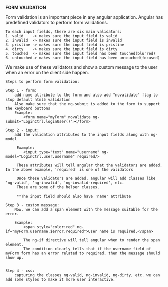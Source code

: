 **FORM VALIDATION**

Form validation is an important piece in any angular application.
Angular has predefined validators to perform form validations.

    To each input fields, there are six main validators:
    1. valid    -> makes sure the input field is valid
    2. invalid  -> makes sure the input field is invalid
    3. pristine -> makes sure the input field is pristine
    4. dirty    -> makes sure the input field is dirty
    5. touched  -> makes sure the input field has been touched(blurred)
    6. untouched-> makes sure the input field has been untouched(focused)
    
We make use of these validators and show a custom message to the user when an error on the client side happen.

    Steps to perform form validation:
    
    Step 1 - form:
        add name attribute to the form and also add "novalidate" flag to stop default html5 validation
        Also make sure that the ng-submit is added to the form to support the keyboard buttons
        Example:
            <form name="myForm" novalidate ng-submit="LoginCtrl.loginUser()"></form>
    
    Step 2 - input:
        add the validation attributes to the input fields along with ng-model
         
         Example:
            <input type="text" name="username" ng-model="LoginCtrl.user.username" required/>
            
         These attributes will tell angular that the validators are added. In the above example, 'required' is one of the validators
         
         Once these validators are added, angular will add classes like 'ng-valid', 'ng-invalid', 'ng-invalid-required', etc.
         These are some of the helper classes.
         
         **The input field should also have 'name' attribute
          
    Step 3 - custom message:
        Now, we can add a span element with the message suitable for the error.
        
        Example:
            <span style="color:red" ng-if="myForm.username.$error.required">User name is required.</span>
            
            The ng-if directive will tell angular when to render the span element.
            The condition clearly tells that if the username field of myForm form has an error related to required, then the message should show up.
            
            
    Step 4 - css:
        capturing the classes ng-valid, ng-invalid, ng-dirty, etc. we can add some styles to make it more user interactive.
        
        
    